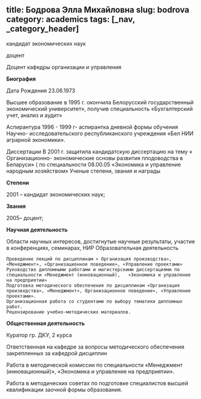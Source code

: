 title: Бодрова Элла Михайловна
slug: bodrova
category: academics
tags: [_nav, _category_header]
---

кандидат экономических наук

доцент

Доцент кафедры организации и управления

__Биография__

Дата Рождения 23.06.1973

Высшее образование  в 1995 г. окончила Белорусский государственный экономический университет», получив  специальность «Бухгалтерский учет, анализ и аудит»

Аспирантура   1996 - 1999 г- аспирантка дневной формы обучения  Научно- исследовательского республиканского учреждения «Бел НИИ аграрной экономики».

Диссертации  В 2001 г. защитила кандидатскую диссертацию  на  тему « Организационно- экономические основы развития плодоводства в Беларуси» ( по специальности 08.00.05 «Экономика и управление народным хозяйством»
Ученые степени, звания и награды

__Степени__

2001  – кандидат экономических наук;

__Звания__

2005– доцент;

__Научная деятельность__

Области научных интересов, достигнутые научные результаты, участие в конференциях, семинарах, НИР
Образовательная деятельность

    Проведение лекций по дисциплинам « Организация производства», «Менеджмент», «Организационное поведение», «Управление проектами»
    Руководство дипломными работами и магистерскими диссертациями по специальности «Менеджмент (инновационный),   «Экономика и управление на предприятии»
    Подготовка методического обеспечения по дисциплинам «Организация производства», «Менеджмент», Организационное поведение», «Управление проектами».
    Организационная работа со студентами по выбору тематики дипломных работ.
    Рецензирование учебно-методических материалов.

__Общественная деятельность__

Куратор гр. ДКУ, 2 курса

Ответственная  на кафедре за вопросы методического обеспечения закрепленных за кафедрой дисциплин

Работа в методической комиссии по специальности «Менеджмент (инновационный)»,  «Экономика и управление на предприятии».

Работа в методических советах по подготовке специалистов высшей квалификации   заочной формы образования.
